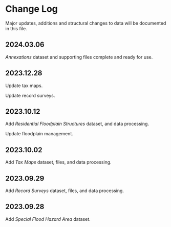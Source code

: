 # Change Log

Major updates, additions and structural changes to data will be documented in this file.

## 2024.03.06

_Annexations_ dataset and supporting files complete and ready for use.

## 2023.12.28

Update tax maps.

Update record surveys.

## 2023.10.12

Add _Residential Floodplain Structures_ dataset, and data processing.

Update floodplain management.

## 2023.10.02

Add _Tax Maps_ dataset, files, and data processing.

## 2023.09.29

Add _Record Surveys_ dataset, files, and data processing.

## 2023.09.28

Add _Special Flood Hazard Area_ dataset.

